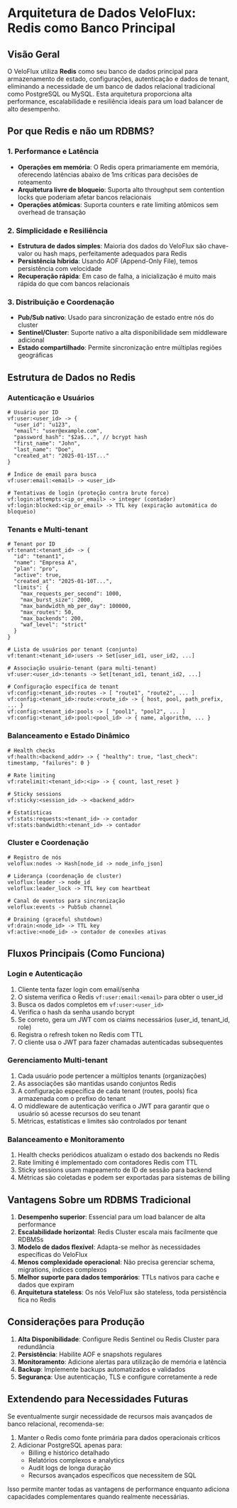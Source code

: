 # Arquitetura de Dados VeloFlux: Redis como Banco Principal

## Visão Geral

O VeloFlux utiliza **Redis** como seu banco de dados principal para armazenamento de estado, configurações, autenticação e dados de tenant, eliminando a necessidade de um banco de dados relacional tradicional como PostgreSQL ou MySQL. Esta arquitetura proporciona alta performance, escalabilidade e resiliência ideais para um load balancer de alto desempenho.

## Por que Redis e não um RDBMS?

### 1. Performance e Latência

- **Operações em memória**: O Redis opera primariamente em memória, oferecendo latências abaixo de 1ms críticas para decisões de roteamento
- **Arquitetura livre de bloqueio**: Suporta alto throughput sem contention locks que poderiam afetar bancos relacionais
- **Operações atômicas**: Suporta counters e rate limiting atômicos sem overhead de transação

### 2. Simplicidade e Resiliência

- **Estrutura de dados simples**: Maioria dos dados do VeloFlux são chave-valor ou hash maps, perfeitamente adequados para Redis
- **Persistência híbrida**: Usando AOF (Append-Only File), temos persistência com velocidade
- **Recuperação rápida**: Em caso de falha, a inicialização é muito mais rápida do que com bancos relacionais

### 3. Distribuição e Coordenação

- **Pub/Sub nativo**: Usado para sincronização de estado entre nós do cluster
- **Sentinel/Cluster**: Suporte nativo a alta disponibilidade sem middleware adicional
- **Estado compartilhado**: Permite sincronização entre múltiplas regiões geográficas

## Estrutura de Dados no Redis

### Autenticação e Usuários

```
# Usuário por ID
vf:user:<user_id> -> {
  "user_id": "u123",
  "email": "user@example.com",
  "password_hash": "$2a$...", // bcrypt hash
  "first_name": "John",
  "last_name": "Doe",
  "created_at": "2025-01-15T..."
}

# Índice de email para busca
vf:user:email:<email> -> <user_id>

# Tentativas de login (proteção contra brute force)
vf:login:attempts:<ip_or_email> -> integer (contador)
vf:login:blocked:<ip_or_email> -> TTL key (expiração automática do bloqueio)
```

### Tenants e Multi-tenant

```
# Tenant por ID
vf:tenant:<tenant_id> -> {
  "id": "tenant1",
  "name": "Empresa A",
  "plan": "pro",
  "active": true,
  "created_at": "2025-01-10T...",
  "limits": {
    "max_requests_per_second": 1000,
    "max_burst_size": 2000,
    "max_bandwidth_mb_per_day": 100000,
    "max_routes": 50,
    "max_backends": 200,
    "waf_level": "strict"
  }
}

# Lista de usuários por tenant (conjunto)
vf:tenant:<tenant_id>:users -> Set[user_id1, user_id2, ...]

# Associação usuário-tenant (para multi-tenant)
vf:user:<user_id>:tenants -> Set[tenant_id1, tenant_id2, ...]

# Configuração específica de tenant
vf:config:<tenant_id>:routes -> [ "route1", "route2", ... ]
vf:config:<tenant_id>:route:<route_id> -> { host, pool, path_prefix, ... }
vf:config:<tenant_id>:pools -> [ "pool1", "pool2", ... ]
vf:config:<tenant_id>:pool:<pool_id> -> { name, algorithm, ... }
```

### Balanceamento e Estado Dinâmico

```
# Health checks
vf:health:<backend_addr> -> { "healthy": true, "last_check": timestamp, "failures": 0 }

# Rate limiting
vf:ratelimit:<tenant_id>:<ip> -> { count, last_reset }

# Sticky sessions
vf:sticky:<session_id> -> <backend_addr>

# Estatísticas 
vf:stats:requests:<tenant_id> -> contador
vf:stats:bandwidth:<tenant_id> -> contador
```

### Cluster e Coordenação

```
# Registro de nós
veloflux:nodes -> Hash[node_id -> node_info_json]

# Liderança (coordenação de cluster)
veloflux:leader -> node_id
veloflux:leader_lock -> TTL key com heartbeat

# Canal de eventos para sincronização
veloflux:events -> PubSub channel

# Draining (graceful shutdown)
vf:drain:<node_id> -> TTL key
vf:active:<node_id> -> contador de conexões ativas
```

## Fluxos Principais (Como Funciona)

### Login e Autenticação

1. Cliente tenta fazer login com email/senha
2. O sistema verifica o Redis `vf:user:email:<email>` para obter o user_id
3. Busca os dados completos em `vf:user:<user_id>`
4. Verifica o hash da senha usando bcrypt
5. Se correto, gera um JWT com os claims necessários (user_id, tenant_id, role)
6. Registra o refresh token no Redis com TTL
7. O cliente usa o JWT para fazer chamadas autenticadas subsequentes

### Gerenciamento Multi-tenant

1. Cada usuário pode pertencer a múltiplos tenants (organizações)
2. As associações são mantidas usando conjuntos Redis
3. A configuração específica de cada tenant (routes, pools) fica armazenada com o prefixo do tenant
4. O middleware de autenticação verifica o JWT para garantir que o usuário só acesse recursos do seu tenant
5. Métricas, estatísticas e limites são controlados por tenant

### Balanceamento e Monitoramento

1. Health checks periódicos atualizam o estado dos backends no Redis
2. Rate limiting é implementado com contadores Redis com TTL
3. Sticky sessions usam mapeamento de ID de sessão para backend
4. Métricas são coletadas e podem ser exportadas para sistemas de billing

## Vantagens Sobre um RDBMS Tradicional

1. **Desempenho superior**: Essencial para um load balancer de alta performance
2. **Escalabilidade horizontal**: Redis Cluster escala mais facilmente que RDBMSs
3. **Modelo de dados flexível**: Adapta-se melhor às necessidades específicas do VeloFlux
4. **Menos complexidade operacional**: Não precisa gerenciar schema, migrations, índices complexos
5. **Melhor suporte para dados temporários**: TTLs nativos para cache e dados que expiram
6. **Arquitetura stateless**: Os nós VeloFlux são stateless, toda persistência fica no Redis

## Considerações para Produção

1. **Alta Disponibilidade**: Configure Redis Sentinel ou Redis Cluster para redundância
2. **Persistência**: Habilite AOF e snapshots regulares
3. **Monitoramento**: Adicione alertas para utilização de memória e latência
4. **Backup**: Implemente backups automatizados e validados
5. **Segurança**: Use autenticação, TLS e configure corretamente a rede

## Extendendo para Necessidades Futuras

Se eventualmente surgir necessidade de recursos mais avançados de banco relacional, recomenda-se:

1. Manter o Redis como fonte primária para dados operacionais críticos
2. Adicionar PostgreSQL apenas para:
   - Billing e histórico detalhado
   - Relatórios complexos e analytics
   - Audit logs de longa duração
   - Recursos avançados específicos que necessitem de SQL

Isso permite manter todas as vantagens de performance enquanto adiciona capacidades complementares quando realmente necessárias.
